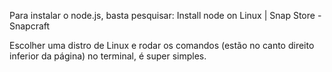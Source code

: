 Para instalar o node.js, basta pesquisar: 
Install node on Linux | Snap Store - Snapcraft

Escolher uma distro de Linux e rodar os comandos (estão no canto direito inferior da página) no terminal, é super simples.
 